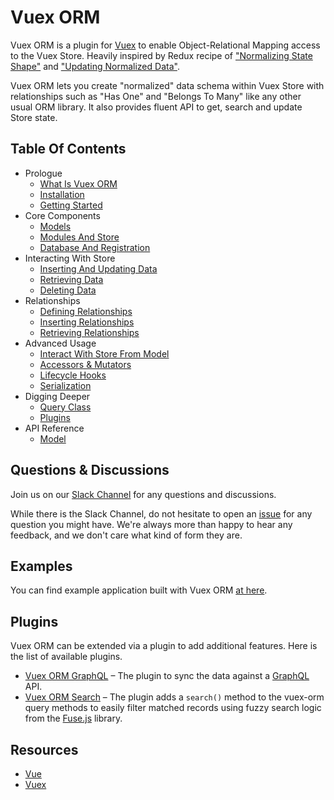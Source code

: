 # Vuex ORM

Vuex ORM is a plugin for [Vuex](https://github.com/vuejs/vuex) to enable Object-Relational Mapping access to the Vuex Store. Heavily inspired by Redux recipe of ["Normalizing State Shape"](http://redux.js.org/docs/recipes/reducers/NormalizingStateShape.html) and ["Updating Normalized Data"](http://redux.js.org/docs/recipes/reducers/UpdatingNormalizedData.html).

Vuex ORM lets you create "normalized" data schema within Vuex Store with relationships such as "Has One" and "Belongs To Many" like any other usual ORM library. It also provides fluent API to get, search and update Store state.

## Table Of Contents

- Prologue
    - [What Is Vuex ORM](guide/prologue/what-is-vuex-orm.md)
    - [Installation](guide/prologue/installation.md)
    - [Getting Started](guide/prologue/getting-started.md)
- Core Components
    - [Models](guide/components/models.md)
    - [Modules And Store](guide/components/modules-and-store.md)
    - [Database And Registration](guide/components/database-and-registration.md)
- Interacting With Store
    - [Inserting And Updating Data](guide/store/inserting-and-updating-data.md)
    - [Retrieving Data](guide/store/retrieving-data.md)
    - [Deleting Data](guide/store/deleting-data.md)
- Relationships
    - [Defining Relationships](guide/relationships/defining-relationships.md)
    - [Inserting Relationships](guide/relationships/inserting-relationships.md)
    - [Retrieving Relationships](guide/relationships/retrieving-relationships.md)
- Advanced Usage
    - [Interact With Store From Model](guide/advanced/interact-with-store-from-model.md)
    - [Accessors & Mutators](guide/advanced/accessors-and-mutators.md)
    - [Lifecycle Hooks](guide/advanced/lifecycle-hooks.md)
    - [Serialization](guide/advanced/serialization.md)
- Digging Deeper
    - [Query Class](guide/digging-deeper/query-class.md)
    - [Plugins](guide/digging-deeper/plugins.md)
- API Reference
    - [Model](api/model.md)

## Questions & Discussions

Join us on our [Slack Channel](https://join.slack.com/t/vuex-orm/shared_invite/enQtNDQ0NjE3NTgyOTY2LTI0YjE5YmNmMDIxNWZlNmJhM2EyMDg1MDRkODA4YmQwMDU5OWRkZmNhN2RmOTZkZGZkODQxZTRkYjhmYmJiNTY) for any questions and discussions.

While there is the Slack Channel, do not hesitate to open an [issue](https://github.com/vuex-orm/vuex-orm/issues) for any question you might have. We're always more than happy to hear any feedback, and we don't care what kind of form they are.

## Examples

You can find example application built with Vuex ORM [at here](https://github.com/vuex-orm/vuex-orm-examples).

## Plugins

Vuex ORM can be extended via a plugin to add additional features. Here is the list of available plugins.

- [Vuex ORM GraphQL](https://github.com/vuex-orm/vuex-orm-graphql) – The plugin to sync the data against a [GraphQL](https://graphql.org) API.
- [Vuex ORM Search](https://github.com/vuex-orm/plugin-search) – The plugin adds a `search()` method to the vuex-orm query methods to easily filter matched records using fuzzy search logic from the [Fuse.js](http://fusejs.io) library.

## Resources

- [Vue](https://vuejs.org)
- [Vuex](https://vuex.vuejs.org)
